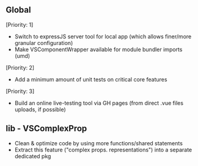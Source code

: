 ## Global

[Priority: 1]

- Switch to expressJS server tool for local app (which allows finer/more granular configuration)
- Make VSComponentWrapper available for module bundler imports (umd)

[Priority: 2]

- Add a minimum amount of unit tests on critical core features

[Priority: 3]

- Build an online live-testing tool via GH pages (from direct .vue files uploads, if possible)

## lib - VSComplexProp

- Clean & optimize code by using more functions/shared statements
- Extract this feature ("complex props. representations") into a separate dedicated pkg
